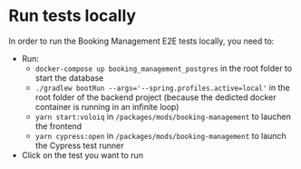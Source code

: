 # Run tests locally

In order to run the Booking Management E2E tests locally, you need to:

-   Run:
    -   `docker-compose up booking_management_postgres` in the root folder to start the database
    -   `./gradlew bootRun --args='--spring.profiles.active=local'` in the root folder of the backend project (because the dedicted docker container is running in an infinite loop)
    -   `yarn start:voloiq` in `/packages/mods/booking-management` to lauchen the frontend
    -   `yarn cypress:open` in `/packages/mods/booking-management` to launch the Cypress test runner
-   Click on the test you want to run
